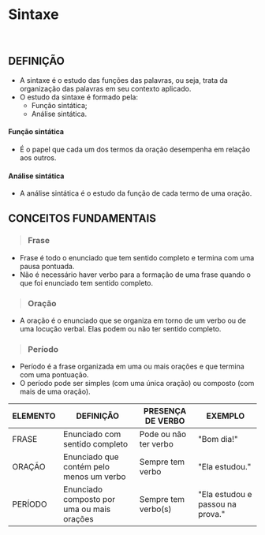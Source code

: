 # Sintaxe

<br>

## DEFINIÇÃO
* A sintaxe é o estudo das funções das palavras, ou seja, trata da organização das palavras em seu contexto aplicado.
* O estudo da sintaxe é formado pela:
  - Função sintática;
  - Análise sintática.

#### Função sintática
* É o papel que cada um dos termos da oração desempenha em relação aos outros. 

#### Análise sintática
* A análise sintática é o estudo da função de cada termo de uma oração.

## CONCEITOS FUNDAMENTAIS

> ### Frase
* Frase é todo o enunciado que tem sentido completo e termina com uma pausa pontuada.
* Não é necessário haver verbo para a formação de uma frase quando o que foi enunciado tem sentido completo.

> ### Oração
* A oração é o enunciado que se organiza em torno de um verbo ou de uma locução verbal. Elas podem ou não ter sentido completo.

> ### Período
* Período é a frase organizada em uma ou mais orações e que termina com uma pontuação. 
* O período pode ser simples (com uma única oração) ou composto (com mais de uma oração).  

| ELEMENTO | DEFINIÇÃO                                  | PRESENÇA DE VERBO     | EXEMPLO                          |
|----------|--------------------------------------------|-----------------------|----------------------------------|
| FRASE    | Enunciado com sentido completo             | Pode ou não ter verbo | "Bom dia!"                       |
| ORAÇÃO   | Enunciado que contém pelo menos um verbo   | Sempre tem verbo      | "Ela estudou."                   |
| PERÍODO  | Enunciado composto por uma ou mais orações | Sempre tem verbo(s)   | "Ela estudou e passou na prova." |